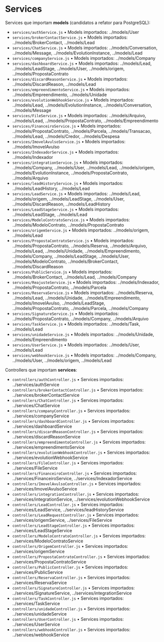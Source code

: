 # Services

Services que importam **models** (candidatos a refator para PostgreSQL):

- `services/authService.js`
  • Models importados: ../models/User
- `services/brokerContactService.js`
  • Models importados: ../models/BrokerContact, ../models/Lead
- `services/ChatService.js`
  • Models importados: ../models/Conversation, ../models/Message, ../models/EvolutionInstance, ../models/Lead
- `services/companyService.js`
  • Models importados: ../models/Company
- `services/dashboardService.js`
  • Models importados: ../models/Lead, ../models/LeadStage, ../models/User, ../models/origem, ../models/PropostaContrato
- `services/discardReasonService.js`
  • Models importados: ../models/DiscardReason, ../models/Lead
- `services/empreendimentoService.js`
  • Models importados: ../models/Empreendimento, ../models/Unidade
- `services/evolutionWebhookService.js`
  • Models importados: ../models/Lead, ../models/EvolutionInstance, ../models/Conversation, ../models/Message
- `services/FileService.js`
  • Models importados: ../models/Arquivo, ../models/Lead, ../models/PropostaContrato, ../models/Empreendimento
- `services/FinanceiroService.js`
  • Models importados: ../models/PropostaContrato, ../models/Parcela, ../models/Transacao, ../models/Lead, ../models/Credor, ../models/Despesa
- `services/ImovelAvulsoService.js`
  • Models importados: ../models/ImovelAvulso
- `services/IndexadorService.js`
  • Models importados: ../models/Indexador
- `services/integrationService.js`
  • Models importados: ../models/Company, ../models/User, ../models/Lead, ../models/origem, ../models/EvolutionInstance, ../models/PropostaContrato, ../models/Arquivo
- `services/leadHistoryService.js`
  • Models importados: ../models/LeadHistory, ../models/Lead
- `services/LeadService.js`
  • Models importados: ../models/Lead, ../models/origem, ../models/LeadStage, ../models/User, ../models/DiscardReason, ../models/LeadHistory
- `services/LeadStageService.js`
  • Models importados: ../models/LeadStage, ../models/Lead
- `services/ModeloContratoService.js`
  • Models importados: ../models/ModeloContrato, ../models/PropostaContrato
- `services/origemService.js`
  • Models importados: ../models/origem, ../models/Lead
- `services/PropostaContratoService.js`
  • Models importados: ../models/PropostaContrato, ../models/Reserva, ../models/Arquivo, ../models/Lead, ../models/Unidade, ../models/Empreendimento, ../models/Company, ../models/LeadStage, ../models/User, ../models/ModeloContrato, ../models/BrokerContact, ../models/DiscardReason
- `services/PublicService.js`
  • Models importados: ../models/BrokerContact, ../models/Lead, ../models/Company
- `services/ReajusteService.js`
  • Models importados: ../models/Indexador, ../models/PropostaContrato, ../models/Parcela
- `services/ReservaService.js`
  • Models importados: ../models/Reserva, ../models/Lead, ../models/Unidade, ../models/Empreendimento, ../models/ImovelAvulso, ../models/LeadStage, ../models/PropostaContrato, ../models/Parcela, ../models/Company
- `services/SignatureService.js`
  • Models importados: ../models/PropostaContrato, ../models/Company, ../models/Arquivo
- `services/TaskService.js`
  • Models importados: ../models/Task, ../models/Lead
- `services/unidadeService.js`
  • Models importados: ../models/Unidade, ../models/Empreendimento
- `services/UserService.js`
  • Models importados: ../models/User, ../models/Lead
- `services/webhookService.js`
  • Models importados: ../models/Company, ../models/User, ../models/origem, ../models/Lead

Controllers que importam **services**:

- `controllers/authController.js`
  • Services importados: ../services/authService
- `controllers/brokerContactController.js`
  • Services importados: ../services/brokerContactService
- `controllers/ChatController.js`
  • Services importados: ../services/ChatService
- `controllers/companyController.js`
  • Services importados: ../services/companyService
- `controllers/dashboardController.js`
  • Services importados: ../services/dashboardService
- `controllers/discardReasonController.js`
  • Services importados: ../services/discardReasonService
- `controllers/empreendimentoController.js`
  • Services importados: ../services/empreendimentoService
- `controllers/evolutionWebhookController.js`
  • Services importados: ../services/evolutionWebhookService
- `controllers/FileController.js`
  • Services importados: ../services/FileService
- `controllers/FinanceiroController.js`
  • Services importados: ../services/FinanceiroService, ../services/IndexadorService
- `controllers/ImovelAvulsoController.js`
  • Services importados: ../services/ImovelAvulsoService
- `controllers/integrationController.js`
  • Services importados: ../services/integrationService, ../services/evolutionWebhookService
- `controllers/LeadController.js`
  • Services importados: ../services/LeadService, ../services/leadHistoryService
- `controllers/LeadRequestController.js`
  • Services importados: ../services/origemService, ../services/FileService
- `controllers/LeadStageController.js`
  • Services importados: ../services/LeadStageService
- `controllers/ModeloContratoController.js`
  • Services importados: ../services/ModeloContratoService
- `controllers/OrigemController.js`
  • Services importados: ../services/origemService
- `controllers/PropostaContratoController.js`
  • Services importados: ../services/PropostaContratoService
- `controllers/PublicController.js`
  • Services importados: ../services/PublicService
- `controllers/ReservaController.js`
  • Services importados: ../services/ReservaService
- `controllers/SignatureController.js`
  • Services importados: ../services/SignatureService, ../services/integrationService
- `controllers/TaskController.js`
  • Services importados: ../services/TaskService
- `controllers/unidadeController.js`
  • Services importados: ../services/unidadeService
- `controllers/UserController.js`
  • Services importados: ../services/UserService
- `controllers/webhookController.js`
  • Services importados: ../services/webhookService
